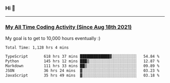 ### Hi 🙂

---

### <a href="https://wakatime.com/@Eroxl">My All Time Coding Activity (Since Aug 18th 2021)</a>
My goal is to get to 10,000 hours eventually :)
<!--START_SECTION:waka-->

```txt
Total Time: 1,128 hrs 4 mins

TypeScript       618 hrs 37 mins █████████████▓░░░░░░░░░░░   54.84 %
Python           145 hrs 12 mins ███▒░░░░░░░░░░░░░░░░░░░░░   12.87 %
Markdown         111 hrs 33 mins ██▒░░░░░░░░░░░░░░░░░░░░░░   09.89 %
JSON             36 hrs 24 mins  ▓░░░░░░░░░░░░░░░░░░░░░░░░   03.23 %
JavaScript       35 hrs 49 mins  ▓░░░░░░░░░░░░░░░░░░░░░░░░   03.18 %
```

<!--END_SECTION:waka-->

